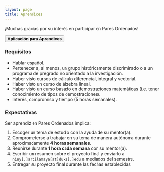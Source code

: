 ```yaml
---
layout: page
title: Aprendices
---
```


¡Muchas gracias por su interés en participar en Pares Ordenados!

<span onclick="window.open('https://duke.qualtrics.com/jfe/form/SV_0GIbKbslYx4y9iC')" style="cursor: pointer">
    <button class="button button1"><b>Aplicación para Aprendices</b></button>
</span>

### Requisitos
- Hablar español.
- Pertenecer a, al menos, un grupo históricamente discriminado o a un programa de pregrado no orientado a la investigación.
- Haber visto cursos de cálculo diferencial, integral y vectorial.
- Haber visto un curso de álgebra lineal.
- Haber visto un curso basado en demostraciones matemáticas (i.e. tener conocimiento de tipos de demostraciones).
- Interés, compromiso y tiempo (5 horas semanales).

### Expectativas
Ser aprendiz en Pares Ordenados implica:
1. Escoger un tema de estudio con la ayuda de su mentor(a).
2. Comprometerse a trabajar en su tema de manera autónoma durante aproximadamente <b>4 horas semanales</b>.
3. Reunirse durante <b>1 hora cada semana</b> con su mentor(a).
4. Escribir un resumen sobre el proyecto final y enviarlo a ```niny[.]arcilamaya[at]duke[.]edu``` a mediados del semestre.
5. Entregar su proyecto final durante las fechas establecidas.




